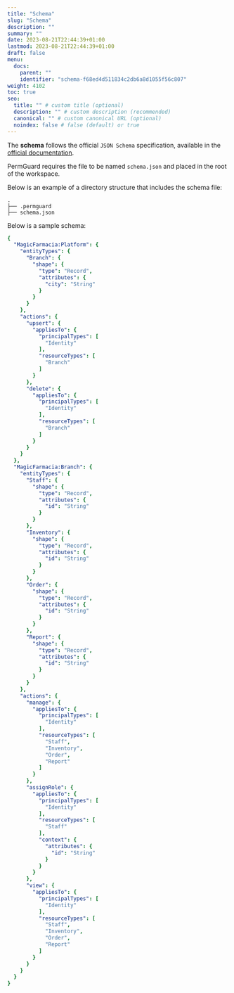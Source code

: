 ```yaml
---
title: "Schema"
slug: "Schema"
description: ""
summary: ""
date: 2023-08-21T22:44:39+01:00
lastmod: 2023-08-21T22:44:39+01:00
draft: false
menu:
  docs:
    parent: ""
    identifier: "schema-f68ed4d511834c2db6a8d1055f56c807"
weight: 4102
toc: true
seo:
  title: "" # custom title (optional)
  description: "" # custom description (recommended)
  canonical: "" # custom canonical URL (optional)
  noindex: false # false (default) or true
---
```

The **schema** follows the official `JSON Schema` specification, available in the <a href="https://docs.cedarpolicy.com/schema/json-schema.html" target="_blank" rel="noopener noreferrer">official documentation</a>.

PermGuard requires the file to be named `schema.json` and placed in the root of the workspace.

Below is an example of a directory structure that includes the schema file:

```plaintext
.
├── .permguard
├── schema.json
```

Below is a sample schema:

```yaml
{
  "MagicFarmacia:Platform": {
    "entityTypes": {
      "Branch": {
        "shape": {
          "type": "Record",
          "attributes": {
            "city": "String"
          }
        }
      }
    },
    "actions": {
      "upsert": {
        "appliesTo": {
          "principalTypes": [
            "Identity"
          ],
          "resourceTypes": [
            "Branch"
          ]
        }
      },
      "delete": {
        "appliesTo": {
          "principalTypes": [
            "Identity"
          ],
          "resourceTypes": [
            "Branch"
          ]
        }
      }
    }
  },
  "MagicFarmacia:Branch": {
    "entityTypes": {
      "Staff": {
        "shape": {
          "type": "Record",
          "attributes": {
            "id": "String"
          }
        }
      },
      "Inventory": {
        "shape": {
          "type": "Record",
          "attributes": {
            "id": "String"
          }
        }
      },
      "Order": {
        "shape": {
          "type": "Record",
          "attributes": {
            "id": "String"
          }
        }
      },
      "Report": {
        "shape": {
          "type": "Record",
          "attributes": {
            "id": "String"
          }
        }
      }
    },
    "actions": {
      "manage": {
        "appliesTo": {
          "principalTypes": [
            "Identity"
          ],
          "resourceTypes": [
            "Staff",
            "Inventory",
            "Order",
            "Report"
          ]
        }
      },
      "assignRole": {
        "appliesTo": {
          "principalTypes": [
            "Identity"
          ],
          "resourceTypes": [
            "Staff"
          ],
          "context": {
            "attributes": {
              "id": "String"
            }
          }
        }
      },
      "view": {
        "appliesTo": {
          "principalTypes": [
            "Identity"
          ],
          "resourceTypes": [
            "Staff",
            "Inventory",
            "Order",
            "Report"
          ]
        }
      }
    }
  }
}
```
